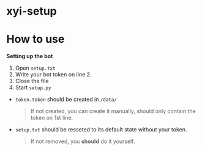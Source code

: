 # xyi-setup

# How to use

**Setting up the bot**
1. Open `setup.txt`
1. Write your bot token on line 2.
1. Close the file
1. Start `setup.py`

- `token.token` should be created in `/data/`
    > If not created, you can create it manually, should only contain the token on 1st line.
- `setup.txt` should be resseted to its default state without your token.
    > If not removed, you **should** do it yourself.
